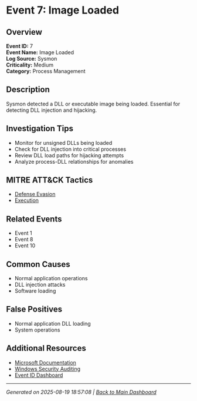 # Event 7: Image Loaded

## Overview
**Event ID:** 7  
**Event Name:** Image Loaded  
**Log Source:** Sysmon  
**Criticality:** Medium  
**Category:** Process Management  

## Description
Sysmon detected a DLL or executable image being loaded. Essential for detecting DLL injection and hijacking.

## Investigation Tips
- Monitor for unsigned DLLs being loaded
- Check for DLL injection into critical processes
- Review DLL load paths for hijacking attempts
- Analyze process-DLL relationships for anomalies

## MITRE ATT&CK Tactics
- [Defense Evasion](https://attack.mitre.org/tactics/TA0005/)
- [Execution](https://attack.mitre.org/tactics/TA0002/)

## Related Events
- Event 1
- Event 8
- Event 10

## Common Causes
- Normal application operations
- DLL injection attacks
- Software loading

## False Positives
- Normal application DLL loading
- System operations

## Additional Resources
- [Microsoft Documentation](https://learn.microsoft.com/en-us/sysinternals/downloads/sysmon#events)
- [Windows Security Auditing](https://learn.microsoft.com/en-us/windows/security/threat-protection/auditing/audit-events)
- [Event ID Dashboard](../index.html)

---
*Generated on 2025-08-19 18:57:08 | [Back to Main Dashboard](../index.html)*
